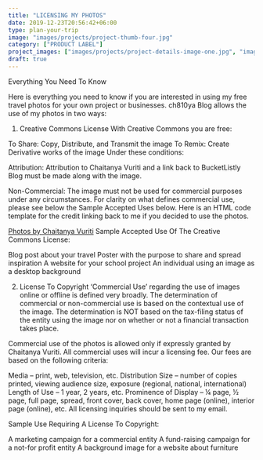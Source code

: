 ```yaml
---
title: "LICENSING MY PHOTOS"
date: 2019-12-23T20:56:42+06:00
type: plan-your-trip
image: "images/projects/project-thumb-four.jpg"
category: ["PRODUCT LABEL"]
project_images: ["images/projects/project-details-image-one.jpg", "images/projects/project-details-image-two.jpg"]
draft: true
---
```


Everything You Need To Know

Here is everything you need to know if you are interested in using my free travel photos for your own project or businesses. ch810ya Blog allows the use of my photos in two ways:

1. Creative Commons License
With Creative Commons you are free:

To Share: Copy, Distribute, and Transmit the image
To Remix: Create Derivative works of the image
Under these conditions:

Attribution: Attribution to Chaitanya Vuriti and a link back to BucketListly Blog must be made along with the image.

Non-Commercial: The image must not be used for commercial purposes under any circumstances. For clarity on what defines commercial use, please see below the Sample Accepted Uses below.
Here is an HTML code template for the credit linking back to me if you decided to use the photos.

<a href="https://www.ch810ya.com/" target="_blank">Photos by Chaitanya Vuriti</a>
Sample Accepted Use Of The Creative Commons License:

Blog post about your travel
Poster with the purpose to share and spread inspiration
A website for your school project
An individual using an image as a desktop background

2. License To Copyright
‘Commercial Use’ regarding the use of images online or offline is defined very broadly. The determination of commercial or non-commercial use is based on the contextual use of the image. The determination is NOT based on the tax-filing status of the entity using the image nor on whether or not a financial transaction takes place.

Commercial use of the photos is allowed only if expressly granted by Chaitanya Vuriti. All commercial uses will incur a licensing fee. Our fees are based on the following criteria:

Media – print, web, television, etc.
Distribution Size – number of copies printed, viewing audience size, exposure (regional, national, international)
Length of Use – 1 year, 2 years, etc.
Prominence of Display – ¼ page, ½ page, full page, spread, front cover, back cover, home page (online), interior page (online), etc.
All licensing inquiries should be sent to my email.

Sample Use Requiring A License To Copyright:

A marketing campaign for a commercial entity
A fund-raising campaign for a not-for profit entity
A background image for a website about furniture

